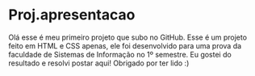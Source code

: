 # Proj.apresentacao
  Olá esse é meu primeiro projeto que subo no GitHub.
Esse é um projeto feito em HTML e CSS apenas, ele foi desenvolvido para uma prova da faculdade de Sistemas de Informação no 1º semestre.
Eu gostei do resultado e resolvi postar aqui! Obrigado por ter lido :)
